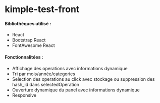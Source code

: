 # kimple-test-front

#### Bibliothéques utilisé :

- React
- Bootstrap React
- FontAwesome React
  
#### Fonctionnalitées :

- Affichage des operations avec informations dynamique
- Tri par mois/année/categories
- Selection des operations au click avec stockage ou suppression des hash_id dans selectedOperation
- Ouverture dynamique du panel avec informations dynamique
- Responsive
